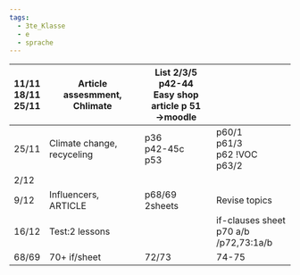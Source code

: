 ```yaml
---
tags:
  - 3te_Klasse
  - e
  - sprache
---
```


| 11/11<br>18/11<br>25/11 | Article assesmment, Chlimate | List 2/3/5<br>p42-44<br>Easy shop article p 51<br>→moodle |                                          |
| ----------------------- | ---------------------------- | --------------------------------------------------------- | ---------------------------------------- |
| 25/11                   | Climate change, recyceling   | p36<br>p42-45c<br>p53                                     | p60/1<br>p61/3<br>p62 !VOC<br>p63/2      |
| 2/12                    |                              |                                                           |                                          |
| 9/12                    | Influencers, ARTICLE         | p68/69<br>2sheets                                         | Revise topics<br>                        |
| 16/12                   | Test:2 lessons               |                                                           | if-clauses sheet<br>p70 a/b /p72,73:1a/b |
| 68/69                   | 70+ if/sheet                 | 72/73                                                     | 74-75                                    |
